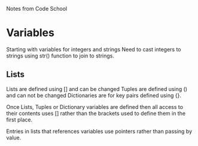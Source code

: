 Notes from Code School

# Variables
Starting with variables for integers and strings
Need to cast integers to strings using str() function to
join to strings.

## Lists
Lists are  defined using [] and can be changed
Tuples are defined using () and can not be changed
Dictionaries are for key pairs defined using {}.

Once Lists, Tuples or Dictionary variables are defined
then all access to their contents uses [] rather
than the brackets used to define them in the first place.

Entries in lists that references variables use
pointers rather than passing by value.


